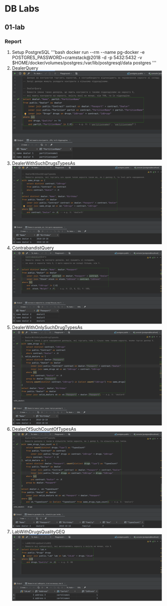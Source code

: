 # DB Labs

## 01-lab

### Report

1. Setup PostgreSQL
'''bash
docker run --rm --name pg-docker -e POSTGRES_PASSWORD=cramstack@2018 -d -p 5432:5432 -v $HOME/docker/volumes/postgres:/var/lib/postgresql/data postgres
'''
2. DealerQuery
![DealerQuery](img/01-01-query.png)
3. DealerWithSuchDrugsTypesAs
![DealerWithSuchDrugsTypesAs](img/01-02-query.png)
4. ContrabandistQuery
![ContrabandistQuery](img/01-03-query.png)
5. DealerWithOnlySuchDrugTypesAs
![DealerWithOnlySuchDrugTypesAs](img/01-04-query.png)
6. DealerOfSuchCountOfTypesAs
![DealerOfSuchCountOfTypesAs](img/01-05-query.png)
7. LabWithDrugsQualityGEQ
![LabWithDrugsQualityGEQ](img/01-06-query.png)
